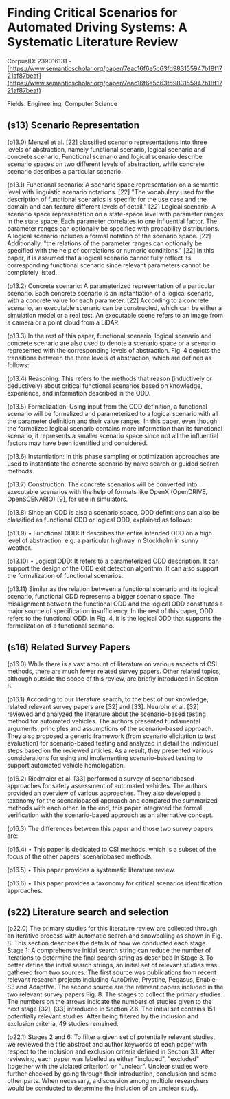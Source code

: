 # Finding Critical Scenarios for Automated Driving Systems: A Systematic Literature Review

CorpusID: 239016131 - [https://www.semanticscholar.org/paper/7eac16f6e5c63fd983155947b18f1721af87beaf](https://www.semanticscholar.org/paper/7eac16f6e5c63fd983155947b18f1721af87beaf)

Fields: Engineering, Computer Science

## (s13) Scenario Representation
(p13.0) Menzel et al. [22] classified scenario representations into three levels of abstraction, namely functional scenario, logical scenario and concrete scenario. Functional scenario and logical scenario describe scenario spaces on two different levels of abstraction, while concrete scenario describes a particular scenario.

(p13.1) Functional scenario: A scenario space representation on a semantic level with linguistic scenario notations. [22] "The vocabulary used for the description of functional scenarios is specific for the use case and the domain and can feature different levels of detail." [22] Logical scenario: A scenario space representation on a state-space level with parameter ranges in the state space. Each parameter correlates to one influential factor. The parameter ranges can optionally be specified with probability distributions. A logical scenario includes a formal notation of the scenario space. [22] Additionally, "the relations of the parameter ranges can optionally be specified with the help of correlations or numeric conditions." [22] In this paper, it is assumed that a logical scenario cannot fully reflect its corresponding functional scenario since relevant parameters cannot be completely listed.

(p13.2) Concrete scenario: A parameterized representation of a particular scenario. Each concrete scenario is an instantiation of a logical scenario, with a concrete value for each parameter. [22] According to a concrete scenario, an executable scenario can be constructed, which can be either a simulation model or a real test. An executable scene refers to an image from a camera or a point cloud from a LiDAR.

(p13.3) In the rest of this paper, functional scenario, logical scenario and concrete scenario are also used to denote a scenario space or a scenario represented with the corresponding levels of abstraction. Fig. 4 depicts the transitions between the three levels of abstraction, which are defined as follows:

(p13.4) Reasoning: This refers to the methods that reason (inductively or deductively) about critical functional scenarios based on knowledge, experience, and information described in the ODD.

(p13.5) Formalization: Using input from the ODD definition, a functional scenario will be formalized and parameterized to a logical scenario with all the parameter definition and their value ranges. In this paper, even though the formalized logical scenario contains more information than its functional scenario, it represents a smaller scenario space since not all the influential factors may have been identified and considered.

(p13.6) Instantiation: In this phase sampling or optimization approaches are used to instantiate the concrete scenario by naive search or guided search methods.

(p13.7) Construction: The concrete scenarios will be converted into executable scenarios with the help of formats like OpenX (OpenDRIVE, OpenSCENARIO) [9], for use in simulators.

(p13.8) Since an ODD is also a scenario space, ODD definitions can also be classified as functional ODD or logical ODD, explained as follows:

(p13.9) • Functional ODD: It describes the entire intended ODD on a high level of abstraction. e.g. a particular highway in Stockholm in sunny weather.

(p13.10) • Logical ODD: It refers to a parameterized ODD description. It can support the design of the ODD exit detection algorithm. It can also support the formalization of functional scenarios.

(p13.11) Similar as the relation between a functional scenario and its logical scenario, functional ODD represents a bigger scenario space. The misalignment between the functional ODD and the logical ODD constitutes a major source of specification insufficiency. In the rest of this paper, ODD refers to the functional ODD. In Fig. 4, it is the logical ODD that supports the formalization of a functional scenario.
## (s16) Related Survey Papers
(p16.0) While there is a vast amount of literature on various aspects of CSI methods, there are much fewer related survey papers. Other related topics, although outside the scope of this review, are briefly introduced in Section 8.

(p16.1) According to our literature search, to the best of our knowledge, related relevant survey papers are [32] and [33]. Neurohr et al. [32] reviewed and analyzed the literature about the scenario-based testing method for automated vehicles. The authors presented fundamental arguments, principles and assumptions of the scenario-based approach. They also proposed a generic framework (from scenario elicitation to test evaluation) for scenario-based testing and analyzed in detail the individual steps based on the reviewed articles. As a result, they presented various considerations for using and implementing scenario-based testing to support automated vehicle homologation.

(p16.2) Riedmaier et al. [33] performed a survey of scenariobased approaches for safety assessment of automated vehicles. The authors provided an overview of various approaches. They also developed a taxonomy for the scenariobased approach and compared the summarized methods with each other. In the end, this paper integrated the formal verification with the scenario-based approach as an alternative concept.

(p16.3) The differences between this paper and those two survey papers are:

(p16.4) • This paper is dedicated to CSI methods, which is a subset of the focus of the other papers' scenariobased methods.

(p16.5) • This paper provides a systematic literature review.

(p16.6) • This paper provides a taxonomy for critical scenarios identification approaches.  
## (s22) Literature search and selection
(p22.0) The primary studies for this literature review are collected through an iterative process with automatic search and snowballing as shown in Fig. 8. This section describes the details of how we conducted each stage. Stage 1: A comprehensive initial search string can reduce the number of iterations to determine the final search string as described in Stage 3. To better define the initial search strings, an initial set of relevant studies was gathered from two sources. The first source was publications from recent relevant research projects including AutoDrive, Prystine, Pegasus, Enable-S3 and AdaptIVe. The second source are the relevant papers included in the two relevant survey papers  Fig. 8. The stages to collect the primary studies. The numbers on the arrows indicate the numbers of studies given to the next stage [32], [33] introduced in Section 2.6. The initial set contains 151 potentially relevant studies. After being filtered by the inclusion and exclusion criteria, 49 studies remained.

(p22.1) Stages 2 and 6: To filter a given set of potentially relevant studies, we reviewed the title abstract and author keywords of each paper with respect to the inclusion and exclusion criteria defined in Section 3.1. After reviewing, each paper was labelled as either "included", "excluded" (together with the violated criterion) or "unclear". Unclear studies were further checked by going through their introduction, conclusion and some other parts. When necessary, a discussion among multiple researchers would be conducted to determine the inclusion of an unclear study.
